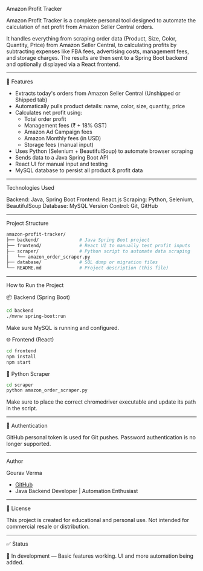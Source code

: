 Amazon Profit Tracker

Amazon Profit Tracker is a complete personal tool designed to automate the calculation of net profit from Amazon Seller Central orders.

It handles everything from scraping order data (Product, Size, Color, Quantity, Price) from Amazon Seller Central, to calculating profits by subtracting expenses like FBA fees, advertising costs, management fees, and storage charges. The results are then sent to a Spring Boot backend and optionally displayed via a React frontend.

---

🔧 Features

- Extracts today's orders from Amazon Seller Central (Unshipped or Shipped tab)
- Automatically pulls product details: name, color, size, quantity, price
- Calculates net profit using:
  - Total order profit
  - Management fees (₹ + 18% GST)
  - Amazon Ad Campaign fees
  - Amazon Monthly fees (in USD)
  - Storage fees (manual input)
- Uses Python (Selenium + BeautifulSoup) to automate browser scraping
- Sends data to a Java Spring Boot API
- React UI for manual input and testing
- MySQL database to persist all product & profit data

---

Technologies Used

Backend: Java, Spring Boot
Frontend: React.js
Scraping: Python, Selenium, BeautifulSoup
Database: MySQL
Version Control: Git, GitHub

---

Project Structure

```bash
amazon-profit-tracker/
├── backend/               # Java Spring Boot project
├── frontend/              # React UI to manually test profit inputs
├── scraper/               # Python script to automate data scraping
│   └── amazon_order_scraper.py
├── database/              # SQL dump or migration files
└── README.md              # Project description (this file)
```

---

How to Run the Project

📦 Backend (Spring Boot)

```bash
cd backend
./mvnw spring-boot:run
```

Make sure MySQL is running and configured.

🌐 Frontend (React)

```bash
cd frontend
npm install
npm start
```

🤖 Python Scraper

```bash
cd scraper
python amazon_order_scraper.py
```

Make sure to place the correct chromedriver executable and update its path in the script.

---

🔐 Authentication

GitHub personal token is used for Git pushes. Password authentication is no longer supported.

---

Author

Gourav Verma

- [GitHub](https://github.com/Gouravkverma)
- Java Backend Developer | Automation Enthusiast

---

📜 License

This project is created for educational and personal use. Not intended for commercial resale or distribution.

---

✅ Status

🔄 In development — Basic features working. UI and more automation being added.

